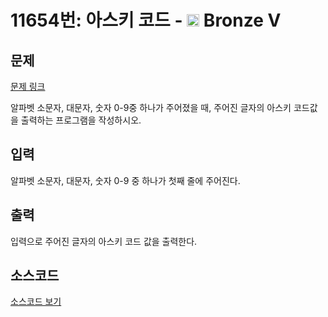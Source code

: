 # 11654번: 아스키 코드 - <img src="https://static.solved.ac/tier_small/1.svg" style="height:20px" /> Bronze V

<!-- performance -->

<!-- 문제 제출 후 깃허브에 푸시를 했을 때 제출한 코드의 성능이 입력될 공간입니다.-->

<!-- end -->

## 문제

[문제 링크](https://boj.kr/11654)

<p>알파벳 소문자, 대문자, 숫자 0-9중 하나가 주어졌을 때, 주어진 글자의 아스키 코드값을 출력하는 프로그램을 작성하시오.</p>

## 입력

<p>알파벳 소문자, 대문자, 숫자 0-9 중 하나가 첫째 줄에 주어진다.</p>

## 출력

<p>입력으로 주어진 글자의 아스키 코드 값을 출력한다.</p>

## 소스코드

[소스코드 보기](아스키%20코드.c)